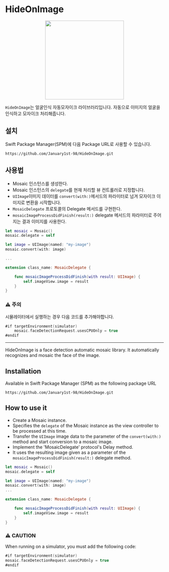 # HideOnImage
<p align="center">
<img width="250" src="https://user-images.githubusercontent.com/76734067/205505718-59d7df70-2eb5-4c3a-b84e-957a79118b1c.gif">
</p>

`HideOnImage`는 얼굴인식 자동모자이크 라이브러리입니다. 자동으로 이미지의 얼굴을 인식하고 모자이크 처리해줍니다.

## 설치
Swift Package Manager(SPM)에 다음 Package URL로 사용할 수 있습니다.
```
https://github.com/January1st-98/HideOnImage.git
```

## 사용법

- Mosaic 인스턴스를 생성한다.
- Mosaic 인스턴스의 `delegate`를 현재 처리할 뷰 컨트롤러로 지정합니다.
- `UIImage`이미지 데이터를 `convert(with:)`메서드의 파라미터로 넘겨 모자이크 이미지로 변환을 시작합니다.
- `MosaicDelegate` 프로토콜의 Delegate 메서드를 구현한다.
- `mosaicImageProcessDidFinish(result:)` delegate 메서드의 파라미터로 주어지는 결과 이미지를 사용한다.
```swift
let mosaic = Mosaic()
mosaic.delegate = self

let image = UIImage(named: "my-image")
mosaic.convert(with: image)

...

extension class_name: MosaicDelegate {

    func mosaicImageProcessDidFinish(with result: UIImage) {
        self.imageView.image = result
    }
}
```

### ⚠️ 주의
시뮬레이터에서 실행하는 경우 다음 코드를 추가해야합니다.
```swift
#if targetEnvironment(simulator)
    mosaic.faceDetectionRequest.usesCPUOnly = true
#endif
```

---

HideOnImage is a face detection automatic mosaic library. It automatically recognizes and mosaic the face of the image.

## Installation
Available in Swift Package Manager (SPM) as the following package URL
```
https://github.com/January1st-98/HideOnImage.git
```

## How to use it

- Create a Mosaic instance.
- Specifies the `delegate` of the Mosaic instance as the view controller to be processed at this time.
- Transfer the `UIImage` image data to the parameter of the `convert(with:)` method and start conversion to a mosaic image.
- Implement the 'MosaicDelegate' protocol's Delay method.
- It uses the resulting image given as a parameter of the `mosaicImageProcessDidFinish(result:)` delegate method.

```swift
let mosaic = Mosaic()
mosaic.delegate = self

let image = UIImage(named: "my-image")
mosaic.convert(with: image)
...

extension class_name: MosaicDelegate {

    func mosaicImageProcessDidFinish(with result: UIImage) {
        self.imageView.image = result
    }
}
```

### ⚠️ CAUTION
When running on a simulator, you must add the following code:
```swift
#if targetEnvironment(simulator)
mosaic.faceDetectionRequest.usesCPUOnly = true
#endif
```
